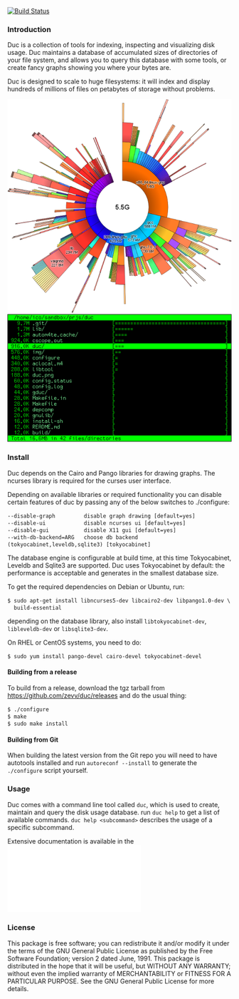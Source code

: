 
[![Build Status](https://travis-ci.org/zevv/duc.svg?branch=master)](https://travis-ci.org/zevv/duc)

### Introduction

Duc is a collection of tools for indexing, inspecting and visualizing disk
usage.  Duc maintains a database of accumulated sizes of directories of your
file system, and allows you to query this database with some tools, or create
fancy graphs showing you where your bytes are.

Duc is designed to scale to huge filesystems: it will index and display
hundreds of millions of files on petabytes of storage without problems.

![duc gui](/img/example.png) 
![duc ui](img/ui.png)


### Install

Duc depends on the Cairo and Pango libraries for drawing graphs. The ncurses
library is required for the curses user interface.

Depending on available libraries or required functionality you can disable
certain features of duc by passing any of the below switches to ./configure:

    --disable-graph         disable graph drawing [default=yes]
    --disable-ui            disable ncurses ui [default=yes]
    --disable-gui           disable X11 gui [default=yes]
    --with-db-backend=ARG   choose db backend (tokyocabinet,leveldb,sqlite3) [tokyocabinet]

The database engine is configurable at build time, at this time Tokyocabinet,
Leveldb and Sqlite3 are supported. Duc uses Tokyocabinet by default: the
performance is acceptable and generates in the smallest database size.

To get the required dependencies on Debian or Ubuntu, run:

    $ sudo apt-get install libncurses5-dev libcairo2-dev libpango1.0-dev \
      build-essential

depending on the database library, also install `libtokyocabinet-dev`,
`libleveldb-dev` or `libsqlite3-dev`.

On RHEL or CentOS systems, you need to do:

    $ sudo yum install pango-devel cairo-devel tokyocabinet-devel 


#### Building from a release

To build from a release, download the tgz tarball from
https://github.com/zevv/duc/releases and do the usual thing:

    $ ./configure
    $ make
    $ sudo make install


#### Building from Git

When building the latest version from the Git repo you will need to have
autotools installed and run `autoreconf --install` to generate the
`./configure` script yourself.


### Usage

Duc comes with a command line tool called `duc`, which is used to create,
maintain and query the disk usage database.  run `duc help` to get a list of
available commands. `duc help <subcommand>` describes the usage of a specific
subcommand.

Extensive documentation is available in the ![manual page](doc/duc.md)


### License

This package is free software; you can redistribute it and/or modify it under
the terms of the GNU General Public License as published by the Free Software
Foundation; version 2 dated June, 1991. This package is distributed in the hope
that it will be useful, but WITHOUT ANY WARRANTY; without even the implied
warranty of MERCHANTABILITY or FITNESS FOR A PARTICULAR PURPOSE. See the GNU
General Public License for more details.

